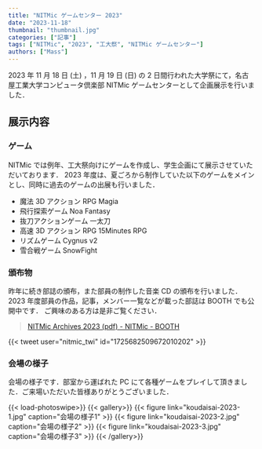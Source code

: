```yaml
---
title: "NITMic ゲームセンター 2023"
date: "2023-11-18"
thumbnail: "thumbnail.jpg"
categories: ["記事"]
tags: ["NITMic", "2023", "工大祭", "NITMic ゲームセンター"]
authors: ["Mass"]
---
```


2023 年 11 月 18 日 (土) ，11 月 19 日 (日) の 2 日間行われた大学祭にて，名古屋工業大学コンピュータ倶楽部 NITMic ゲームセンターとして企画展示を行いました．

## 展示内容

### ゲーム

NITMic では例年、工大祭向けにゲームを作成し、学生企画にて展示させていただいております．
2023 年度は、夏ごろから制作していた以下のゲームをメインとし、同時に過去のゲームの出展も行いました．

- 魔法 3D アクション RPG Magia
- 飛行探索ゲーム Noa Fantasy
- 抜刀アクションゲーム 一太刀
- 高速 3D アクション RPG 15Minutes RPG
- リズムゲーム Cygnus v2
- 雪合戦ゲーム SnowFight

### 頒布物

昨年に続き部誌の頒布，また部員の制作した音楽 CD の頒布を行いました．
2023 年度部員の作品，記事，メンバー一覧などが載った部誌は BOOTH でも公開中です．
ご興味のある方は是非ご覧ください．

> [NITMic Archives 2023 (pdf) - NITMic - BOOTH](https://nitmic.booth.pm/items/5259998)

{{< tweet user="nitmic_twi" id="1725682509672010202" >}}

### 会場の様子

会場の様子です．部室から運ばれた PC にて各種ゲームをプレイして頂きました．ご来場いただいた皆様ありがとうございました．

<!-- prettier-ignore-start -->
{{< load-photoswipe>}}
{{< gallery>}}
  {{< figure link="koudaisai-2023-1.jpg" caption="会場の様子1" >}}
  {{< figure link="koudaisai-2023-2.jpg" caption="会場の様子2" >}}
  {{< figure link="koudaisai-2023-3.jpg" caption="会場の様子3" >}}
{{< /gallery>}}
<!-- prettier-ignore-end -->
